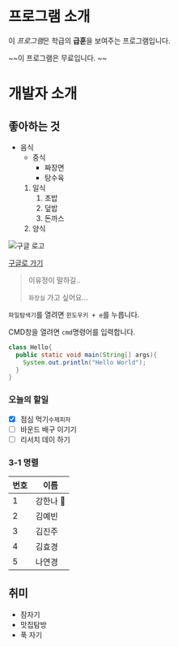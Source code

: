 # 프로그램 소개
이 *프로그램*은 학급의 **급훈**을 보여주는 프로그램입니다. 

~~이 프로그램은 무료입니다. ~~

# 개발자 소개 

## 좋아하는 것

* 음식
  * 중식 
    * 짜장면
    * 탕수육 
  1. 일식
     1. 초밥
     1. 덮밥
     1. 돈까스
  1. 양식

![구글 로고](https://www.google.com/images/branding/googlelogo/1x/googlelogo_color_272x92dp.png)

[구글로 가기](https://google.co.kr/)

> 이유정이 말하길..
>
> `화장실` 가고 싶어요...
>

`파일탐색기`를 열려면 `윈도우키 + e`를 누릅니다. 

CMD창을 열려면 `cmd`명령어를 입력합니다. 

```java
class Hello{
  public static void main(String[] args){
    System.out.println("Hello World");
  }
}
```
### 오늘의 할일
- [x] 점심 먹기`수제피자`
- [ ] 바운드 배구 이기기 
- [ ] 리서치 데이 하기 

### 3-1 명렬
번호 | 이름
-----|----
1|강한나 :no_bell: 
2|김예빈
3|김진주
4|김효경
5|나연경


## 취미
* 잠자기
* 맛집탐방
* 푹 자기
